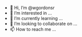 - 👋 Hi, I’m @wgordonsr
- 👀 I’m interested in ...
- 🌱 I’m currently learning ...
- 💞️ I’m looking to collaborate on ...
- 📫 How to reach me ...

<!---
wgordonsr/wgordonsr is a ✨ special ✨ repository because its `README.md` (this file) appears on your GitHub profile.
You can click the Preview link to take a look at your changes.
--->
